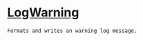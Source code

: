 # [LogWarning](./ILoggerObjectExtensions-100663348.md)

`Formats and writes an warning log message.`
